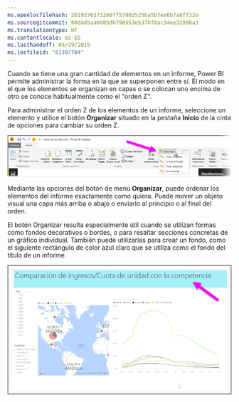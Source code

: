 ```yaml
---
ms.openlocfilehash: 2019376373268ff57802525ba5b7ee6b7a8ff32e
ms.sourcegitcommit: 60dad5aa0d85db790553e537bf8ac34ee3289ba3
ms.translationtype: HT
ms.contentlocale: es-ES
ms.lasthandoff: 05/29/2019
ms.locfileid: "61397784"
---
```

Cuando se tiene una gran cantidad de elementos en un informe, Power BI permite administrar la forma en la que se superponen entre sí. El modo en el que los elementos se organizan en capas o se colocan uno encima de otro se conoce habitualmente como el "orden Z".

Para administrar el orden Z de los elementos de un informe, seleccione un elemento y utilice el botón **Organizar** situado en la pestaña **Inicio** de la cinta de opciones para cambiar su orden Z.

![](media/3-11f-arrange-visual-zorder/3-11f_1.png)

Mediante las opciones del botón de menú **Organizar**, puede ordenar los elementos del informe exactamente como quiera. Puede mover un objeto visual una capa más arriba o abajo o enviarlo al principio o al final del orden.

El botón Organizar resulta especialmente útil cuando se utilizan formas como fondos decorativos o bordes, o para resaltar secciones concretas de un gráfico individual. También puede utilizarlas para crear un fondo, como el siguiente rectángulo de color azul claro que se utiliza como el fondo del título de un informe.

![](media/3-11f-arrange-visual-zorder/3-11f_2.png)

